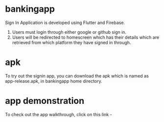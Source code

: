 # bankingapp

Sign In Application is developed using Flutter and Firebase.
1. Users must login through either google or github sign in.
2. Users will be redirected to homescreen which has their details which are retrieved from which platform they have signed in through.


# apk
To try out the signin app, you can download the apk which is named as app-release.apk, in bankingapp home directory.

# app demonstration
To check out the app walkthrough, click on this link - 